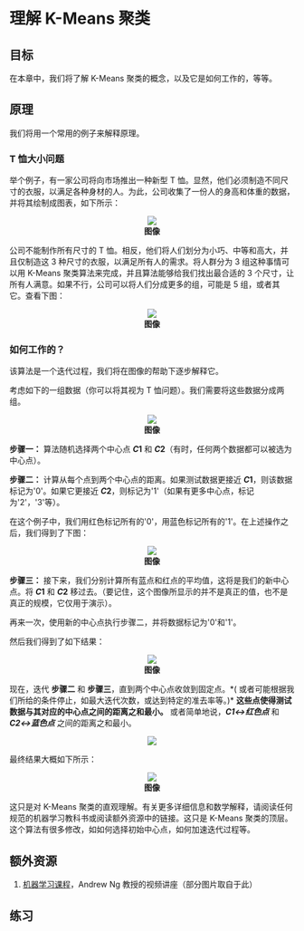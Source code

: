 # 理解 K-Means 聚类
## 目标
在本章中，我们将了解 K-Means 聚类的概念，以及它是如何工作的，等等。

## 原理
我们将用一个常用的例子来解释原理。

### T 恤大小问题
举个例子，有一家公司将向市场推出一种新型 T 恤。显然，他们必须制造不同尺寸的衣服，以满足各种身材的人。为此，公司收集了一份人的身高和体重的数据，并将其绘制成图表，如下所示：
<div align=center>
<img src="https://opencv.apachecn.org/docs/4.0.0/img/tshirt.jpg"> </br>
<b>图像</b>
</div>

公司不能制作所有尺寸的 T 恤。相反，他们将人们划分为小巧、中等和高大，并且仅制造这 3 种尺寸的衣服，以满足所有人的需求。将人群分为 3 组这种事情可以用 K-Means 聚类算法来完成，并且算法能够给我们找出最合适的 3 个尺寸，让所有人满意。如果不行，公司可以将人们分成更多的组，可能是 5 组，或者其它。查看下图：
<div align=center>
<img src="https://opencv.apachecn.org/docs/4.0.0/img/tshirt_grouped.jpg"> </br>
<b>图像</b>
</div>

### 如何工作的？
该算法是一个迭代过程，我们将在图像的帮助下逐步解释它。

考虑如下的一组数据（你可以将其视为 T 恤问题）。我们需要将这些数据分成两组。
<div align=center>
<img src="https://opencv.apachecn.org/docs/4.0.0/img/testdata.jpg"> </br>
<b>图像</b>
</div>

**步骤一：** 算法随机选择两个中心点 ***C*1** 和 ***C*2**（有时，任何两个数据都可以被选为中心点）。

**步骤二：** 计算从每个点到两个中心点的距离。如果测试数据更接近 ***C*1**，则该数据标记为'0'。如果它更接近 ***C*2**，则标记为'1'（如果有更多中心点，标记为'2'，'3'等）。

在这个例子中，我们用红色标记所有的'0'，用蓝色标记所有的'1'。在上述操作之后，我们得到了下图：
<div align=center>
<img src="https://opencv.apachecn.org/docs/4.0.0/img/initial_labelling.jpg"> </br>
<b>图像</b>
</div>

**步骤三：** 接下来，我们分别计算所有蓝点和红点的平均值，这将是我们的新中心点。将 ***C*1** 和 ***C*2** 移过去。（要记住，这个图像所显示的并不是真正的值，也不是真正的规模，它仅用于演示）。

再来一次，使用新的中心点执行步骤二，并将数据标记为'0'和'1'。

然后我们得到了如下结果：
<div align=center>
<img src="https://opencv.apachecn.org/docs/4.0.0/img/update_centroid.jpg"> </br>
<b>图像</b>
</div>

现在，迭代 **步骤二** 和 **步骤三**，直到两个中心点收敛到固定点。\*( 或者可能根据我们所给的条件停止，如最大迭代次数，或达到特定的准去率等。)\* **这些点使得测试数据与其对应的中心点之间的距离之和最小。** 或者简单地说，***C1↔红色点*** 和 ***C2↔蓝色点*** 之间的距离之和最小。
<div align=center>
<img src="https://opencv.apachecn.org/docs/4.0.0/img/kmeans_func1.png"> </br>
</div>

最终结果大概如下所示：
<div align=center>
<img src="https://opencv.apachecn.org/docs/4.0.0/img/final_clusters.jpg"> </br>
<b>图像</b>
</div>

这只是对 K-Means 聚类的直观理解。有关更多详细信息和数学解释，请阅读任何规范的机器学习教科书或阅读额外资源中的链接。这只是 K-Means 聚类的顶层。这个算法有很多修改，如如何选择初始中心点，如何加速迭代过程等。

## 额外资源
1. [机器学习课程](https://www.coursera.org/course/ml)，Andrew Ng 教授的视频讲座（部分图片取自于此）

## 练习
